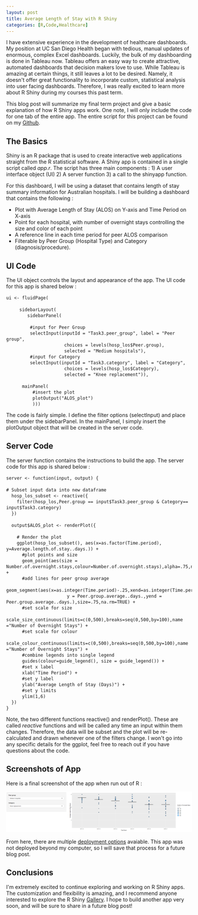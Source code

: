 ```yaml
---
layout: post
title: Average Length of Stay with R Shiny
categories: [R,Code,Healthcare]
---
```


I have extensive experience in the development of healthcare dashboards. My position at UC San Diego Health began with tedious, manual updates of enormous, complex Excel dashboards.  Luckily, the bulk of my dashboarding is done in Tableau now.  Tableau offers an easy way to create attractive, automated dashboards that decision makers love to use.  While Tableau is amazing at certain things, it still leaves a lot to be desired. Namely, it doesn't offer great functionality to incorporate custom, statistical analysis into user facing dashboards.  Therefore, I was really excited to learn more about R Shiny during my courses this past term.  

This blog post will summarize my final term project and give a basic explanation of how R Shiny apps work.  One note, I will only include the code for one tab of the entire app.  The entire script for this project can be found on my [Github](https://github.com/Murrkeys/australia_hospital_shiny).

## The Basics

Shiny is an R package that is used to create interactive web applications straight from the R statistical software. A Shiny app is contained in a single script called *app.r*.  The script has three main components : 1) A user interface object (UI) 2) A server function 3) a call to the shinyapp function. 

For this dashboard, I will be using a dataset that contains length of stay summary information for Australian hospitals.  I will be building a dashboard that contains the following : 
* Plot with Average Length of Stay (ALOS) on Y-axis and Time Period on X-axis
* Point for each hospital, with number of overnight stays controlling the size and color of each point
* A reference line in each time period for peer ALOS comparison
* Filterable by Peer Group (Hospital Type) and Category (diagnosis/procedure).

## UI Code

The UI object controls the layout and appearance of the app.  The UI code for this app is shared below : 

~~~~
ui <- fluidPage(
             
     sidebarLayout(
        sidebarPanel(
                 
         #input for Peer Group
         selectInput(inputId = "Task3.peer_group", label = "Peer group",
                      choices = levels(hosp_los$Peer.group),
                      selected = "Medium hospitals"),
         #input for Category
         selectInput(inputId = "Task3.category", label = "Category",
                      choices = levels(hosp_los$Category),
                      selected = "Knee replacement")),
               
      mainPanel(
          #insert the plot
          plotOutput("ALOS_plot")
          ))) 
~~~~

The code is fairly simple.  I define the filter options (selectInput) and place them under the sidebarPanel.  In the mainPanel, I simply insert the plotOutput object that will be created in the server code. 

## Server Code

The server function contains the instructions to build the app. The server code for this app is shared below : 

~~~~
server <- function(input, output) {

# Subset input data into new dataframe
  hosp_los_subset <- reactive({
    filter(hosp_los,Peer.group == input$Task3.peer_group & Category== input$Task3.category) 
  })
  
  output$ALOS_plot <- renderPlot({
    
    # Render the plot
    ggplot(hosp_los_subset(), aes(x=as.factor(Time.period), y=Average.length.of.stay..days.)) + 
      #plot points and size
      geom_point(aes(size = Number.of.overnight.stays,colour=Number.of.overnight.stays),alpha=.75,na.rm=TRUE) + 
      #add lines for peer group average
      geom_segment(aes(x=as.integer(Time.period)-.25,xend=as.integer(Time.period)+.25,
                       y = Peer.group.average..days.,yend = Peer.group.average..days.),size=.75,na.rm=TRUE) +
      #set scale for size
      scale_size_continuous(limits=c(0,500),breaks=seq(0,500,by=100),name ="Number of Overnight Stays") +
      #set scale for colour
      scale_colour_continuous(limits=c(0,500),breaks=seq(0,500,by=100),name ="Number of Overnight Stays") +
      #combine legends into single legend
      guides(colour=guide_legend(), size = guide_legend()) +
      #set x label
      xlab("Time Period") + 
      #set y label
      ylab("Average Length of Stay (Days)") +
      #set y limits
      ylim(1,6)
  })
}
~~~~

Note, the two different functions reactive() and renderPlot(). These are called *reactive* functions and will be called any time an input within them changes. Therefore, the data will be subset and the plot will be re-calculated and drawn whenever one of the filters change.  I won't go into any specific details for the ggplot, feel free to reach out if you have questions about the code.  

## Screenshots of App

Here is a final screenshot of the app when run out of R : 

<img src="/images/APP_1.PNG">  

From here, there are multiple [deployment options](https://shiny.rstudio.com/deploy/) avaiable. This app was not deployed beyond my computer, so I will save that process for a future blog post. 

## Conclusions

I'm extremely excited to continue exploring and working on R Shiny apps.  The customization and flexibility is amazing, and I recommend anyone interested to explore the R Shiny [Gallery](https://shiny.rstudio.com/gallery/).  I hope to build another app very soon, and will be sure to share in a future blog post! 
